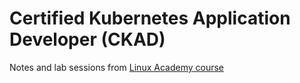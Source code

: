 # Certified Kubernetes Application Developer (CKAD)
Notes and lab sessions from [Linux Academy course](https://linuxacademy.com/cp/modules/view/id/305)